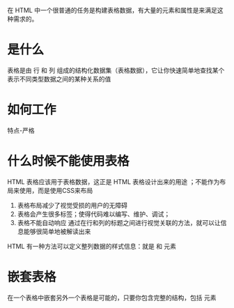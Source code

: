 在 HTML 中一个很普通的任务是构建表格数据，有大量的元素和属性是来满足这种需求的。
# 是什么
表格是由 行 和 列 组成的结构化数据集（表格数据），它让你快速简单地查找某个表示不同类型数据之间的某种关系的值
#  如何工作
  特点-严格

 # 什么时候不能使用表格
 HTML 表格应该用于表格数据，这正是 HTML 表格设计出来的用途 ；不能作为布局来使用，而是使用CSS来布局
 1. 表格布局减少了视觉受损的用户的无障碍
 2. 表格会产生很多标签；使得代码难以编写、维护、调试；
 3. 表格不能自动响应
 通过在行和列的标题之间进行视觉关联的方法，就可以让信息能够很简单地被解读出来

 HTML 有一种方法可以定义整列数据的样式信息：就是 <col> 和 <colgroup> 元素


# 嵌套表格
 在一个表格中嵌套另外一个表格是可能的，只要你包含完整的结构，包括 <table> 元素